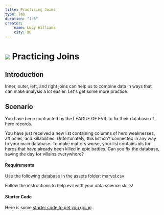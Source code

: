 ```yaml
---
title: Practicing Joins
type: lab
duration: "1:5"
creator:
    name: Lucy Williams
    city: DC
---
```


# ![](https://ga-dash.s3.amazonaws.com/production/assets/logo-9f88ae6c9c3871690e33280fcf557f33.png) Practicing Joins

## Introduction

Inner, outer, left, and right joins can help us to combine data in ways that can make analysis a lot easier. Let's get some more practice.

## Scenario

You have been contracted by the LEAGUE OF EVIL to fix their database of hero records.

You have just received a new list containing columns of hero weaknesses, affinities, and killabilities. Unfortunately, this list isn't connected in any way to your main database. To make matters worse, your list contains ids for heros that have already been killed in epic battles. Can you fix the database, saving the day for villains everywhere?

#### Requirements

Use the following database in the assets folder:
marvel.csv

Follow the instructions to help evil with your data science skills!

#### Starter Code

Here is some [starter code to get you going](./code/starter-code/w2-4.4-starter.ipynb).

